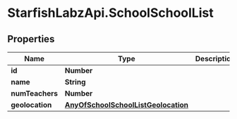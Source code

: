 # StarfishLabzApi.SchoolSchoolList

## Properties
Name | Type | Description | Notes
------------ | ------------- | ------------- | -------------
**id** | **Number** |  | [optional] 
**name** | **String** |  | [optional] 
**numTeachers** | **Number** |  | [optional] 
**geolocation** | [**AnyOfSchoolSchoolListGeolocation**](AnyOfSchoolSchoolListGeolocation.md) |  | [optional] 
